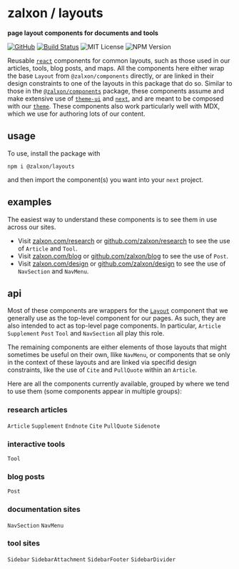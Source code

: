 
# zalxon / layouts

**page layout components for documents and tools**

[![GitHub][github-badge]][github]
[![Build Status]][actions]
![MIT License][]
![NPM Version][]

[github]: https://github.com/zalxon/layouts
[github-badge]: https://badgen.net/badge/-/github?icon=github&label
[build status]: https://github.com/zalxon/layouts/actions/workflows/main.yml/badge.svg
[actions]: https://github.com/zalxon/layouts/actions/workflows/main.yml
[mit license]: https://badgen.net/badge/license/MIT/blue
[npm version]: https://badgen.net/npm/v/@zalxon/layouts

Reusable [`react`](https://github.com/facebook/react) components for common layouts, such as those used in our articles, tools, blog posts, and maps. All the components here either wrap the base `Layout` from `@zalxon/components` directly, or are linked in their design constraints to one of the layouts in this package that do so. Similar to those in the [`@zalxon/components`](https://github.com/zalxon/components) package, these components assume and make extensive use of [`theme-ui`](https://github.com/system-ui/theme-ui) and [`next`](https://github.com/vercel/next.js), and are meant to be composed with our [`theme`](https://github.com/zalxon/theme). These components also work particularly well with MDX, which we use for authoring lots of our content.

## usage

To use, install the package with

```
npm i @zalxon/layouts
```

and then import the component(s) you want into your `next` project.

## examples

The easiest way to understand these components is to see them in use across our sites.

- Visit [zalxon.com/research](https://zalxon.com/research) or [github.com/zalxon/research](https://github.com/zalxon/research) to see the use of `Article` and `Tool`.
- Visit [zalxon.com/blog](https://zalxon.com/blog) or [github.com/zalxon/blog](https://github.com/zalxon/blog) to see the use of `Post`.
- Visit [zalxon.com/design](https://zalxon.com/design) or [github.com/zalxon/design](https://github.com/zalxon/design) to see the use of `NavSection` and `NavMenu`.

## api

Most of these components are wrappers for the [`Layout`](https://github.com/zalxon/components/blob/main/src/layout.js) component that we generally use as the top-level component for our pages. As such, they are also intended to act as top-level page components. In particular, `Article` `Supplement` `Post` `Tool` and `NavSection` all play this role.

The remaining components are either elements of those layouts that might sometimes be useful on their own, llike `NavMenu`, or components that se only in the context of these layouts and are linked via specifid design constraints, like the use of `Cite` and `PullQuote` within an `Article`.

Here are all the components currently available, grouped by where we tend to use them (some components appear in multiple groups):

### research articles

`Article`
`Supplement`
`Endnote`
`Cite`
`PullQuote`
`Sidenote`

### interactive tools

`Tool`

### blog posts

`Post`

### documentation sites

`NavSection`
`NavMenu`

### tool sites

`Sidebar`
`SidebarAttachment`
`SidebarFooter`
`SidebarDivider`
